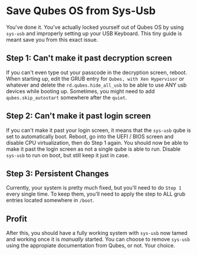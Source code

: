 # Save Qubes OS from Sys-Usb
You've done it. You've actually locked yourself out of Qubes OS by using `sys-usb` and improperly setting up your USB Keyboard. This tiny guide is meant save you from this exact issue.

## Step 1: Can't make it past decryption screen
If you can't even type out your passcode in the decryption screen, reboot. When starting up, edit the GRUB entry for `Qubes, with Xen Hypervisor` or whatever and delete the `rd.qubes.hide_all_usb` to be able to use ANY usb devices while booting up. Sometimes, you might need to add `qubes.skip_autostart` somewhere after the `quiet`. 

## Step 2: Can't make it past login screen
If you can't make it past your login screen, it means that the `sys-usb` qube is set to automatically boot. Reboot, go into the UEFI / BIOS screen and disable CPU virtualization, then do Step 1 again. You should now be able to make it past the login screen as not a single qube is able to run. Disable `sys-usb` to run on boot, but still keep it just in case.

## Step 3: Persistent Changes
Currently, your system is pretty much fixed, but you'll need to do `Step 1` every single time. To keep them, you'll need to apply the step to ALL grub entries located somewhere in `/boot`. 

## Profit
After this, you should have a fully working system with `sys-usb` now tamed and working once it is *manually* started. You can choose to remove `sys-usb` using the appropiate documentation from Qubes, or not. Your choice. 
